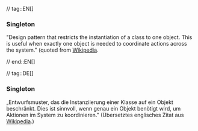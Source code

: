 // tag::EN[]
### Singleton

"Design pattern that restricts the instantiation of a class to one object. This is useful when exactly one object is needed to coordinate actions across the system." (quoted from [Wikipedia](https://en.wikipedia.org/wiki/Singleton_pattern).


// end::EN[]

// tag::DE[]
### Singleton

„Entwurfsmuster, das die Instanziierung einer Klasse auf ein Objekt
beschränkt. Dies ist sinnvoll, wenn genau ein
Objekt benötigt wird, um Aktionen im System zu koordinieren."
(Übersetztes englisches Zitat aus
[Wikipedia](https://en.wikipedia.org/wiki/Singleton_pattern).)

